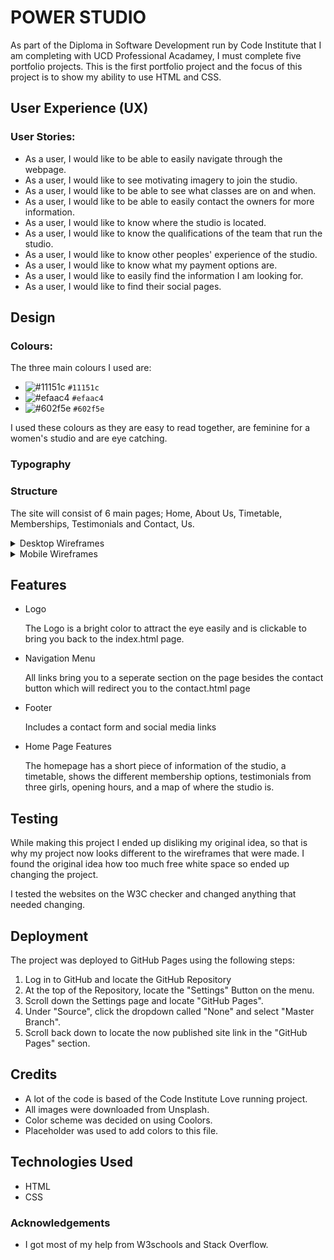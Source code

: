 #  **POWER STUDIO** 
As part of the Diploma in Software Development run by Code Institute that I am completing with UCD Professional Acadamey, I must complete five portfolio projects. This is the first portfolio project and the focus of this project is to show my ability to use HTML and CSS.

## User Experience (UX)

### User Stories:

* As a user, I would like to be able to easily navigate through the webpage.
* As a user, I would like to see motivating imagery to join the studio.
* As a user, I would like to be able to see what classes are on and when.
* As a user, I would like to be able to easily contact the owners for more information.
* As a user, I would like to know where the studio is located.
* As a user, I would like to know the qualifications of the team that run the studio.
* As a user, I would like to know other peoples' experience of the studio.
* As a user, I would like to know what my payment options are.
* As a user, I would like to easily find the information I am looking for.
* As a user, I would like to find their social pages.

## Design

### Colours:

The three main colours I used are:
* ![#11151c](https://via.placeholder.com/15/11151c/000000?text=+) `#11151c`
* ![#efaac4](https://via.placeholder.com/15/efaac4/000000?text=+) `#efaac4`
* ![#602f5e](https://via.placeholder.com/15/602f5e/000000?text=+) `#602f5e`

I used these colours as they are easy to read together, are feminine for a women's studio and are eye catching.

### Typography


### Structure

The site will consist of 6 main pages; Home, About Us, Timetable, Memberships, Testimonials and Contact, Us. 

<details>
<summary>Desktop Wireframes</summary>
<br>

![Wireframes](assets/wireframes/homepagewire.png)
![Wireframes](assets/wireframes/aboutuswire.png)
![Wireframes](assets/wireframes/timetablewire.png)
![Wireframes](assets/wireframes/membershipwire.png)
![Wireframes](assets/wireframes/testimonialwire.png)
![Wireframes](assets/wireframes/contactuswire.png)
</details>

<details>
<summary>Mobile Wireframes</summary>
<br>

![Wireframes](assets/wireframes/homewirephone.png)
![Wireframes](assets/wireframes/aboutuswirephone.png)
![Wireframes](assets/wireframes/timetablewirephone.png)
![Wireframes](assets/wireframes/membershipwirephone.png)
![Wireframes](assets/wireframes/testimonialwirephone.png)
![Wireframes](assets/wireframes/contactuswirephone.png)
</details>

## Features

* Logo 

    The Logo is a bright color to attract the eye easily and is clickable to bring you back to the index.html page.

* Navigation Menu

    All links bring you to a seperate section on the page besides the contact button which will redirect you to the contact.html page

* Footer 

    Includes a contact form and social media links

* Home Page Features
    
    The homepage has a short piece of information of the studio, a timetable, shows the different membership options, testimonials from three girls, opening hours, and a map of where the studio is.

## Testing

While making this project I ended up disliking my original idea, so that is why my project now looks different to the wireframes that were made. I found the original idea how too much free white space so ended up changing the project.

I tested the websites on the W3C checker and changed anything that needed changing.



## Deployment

The project was deployed to GitHub Pages using the following steps:

1. Log in to GitHub and locate the GitHub Repository
2. At the top of the Repository, locate the "Settings" Button on the menu.
3. Scroll down the Settings page and locate "GitHub Pages".
4. Under "Source", click the dropdown called "None" and select "Master Branch".
5. Scroll back down to locate the now published site link in the "GitHub Pages" section.

## Credits

* A lot of the code is based of the Code Institute Love running project.
* All images were downloaded from Unsplash.
* Color scheme was decided on using Coolors.
* Placeholder was used to add colors to this file.

## Technologies Used

* HTML
* CSS

### Acknowledgements

* I got most of my help from W3schools and Stack Overflow.


